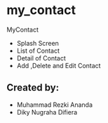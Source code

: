 # my_contact

MyContact

- Splash Screen
- List of Contact
- Detail of Contact
- Add ,Delete and Edit Contact

## Created by:

- Muhammad Rezki Ananda
- Diky Nugraha Difiera
